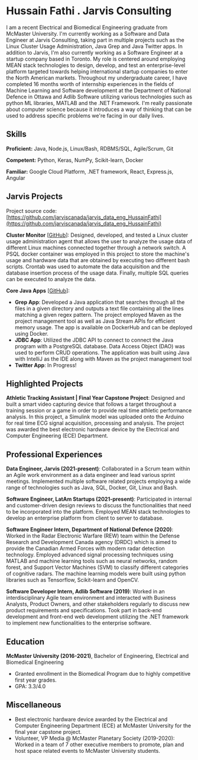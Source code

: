 # Hussain Fathi . Jarvis Consulting

I am a recent Electrical and Biomedical Engineering graduate from McMaster University. I'm currently working as a Software and Data Engineer at Jarvis Consulting, taking part in multiple projects such as the Linux Cluster Usage Administration, Java Grep and Java Twitter apps. In addition to Jarvis, I'm also currently working as a Software Engineer at a startup company based in Toronto. My role is centered around employing MEAN stack technologies to design, develop, and test an enterprise-level platform targeted towards helping international startup companies to enter the North American markets. Throughout my undergraduate career, I have completed 16 months worth of internship experiences in the fields of Machine Learning and Software development at the Department of National Defence in Ottawa and Adlib Software utilizing various technologies such as python ML libraries, MATLAB and the .NET Framework. I'm really passionate about computer science because it introduces a way of thinking that can be used to address specific problems we're facing in our daily lives.

## Skills

**Proficient:** Java, Node.js, Linux/Bash, RDBMS/SQL, Agile/Scrum, Git

**Competent:** Python, Keras, NumPy, Scikit-learn, Docker

**Familiar:** Google Cloud Platform, .NET framework, React, Express.js, Angular

## Jarvis Projects

Project source code: [https://github.com/jarviscanada/jarvis_data_eng_HussainFathi](https://github.com/jarviscanada/jarvis_data_eng_HussainFathi)


**Cluster Monitor** [[GitHub](https://github.com/jarviscanada/jarvis_data_eng_HussainFathi/tree/master/linux_sql)]: Designed, developed, and tested a Linux cluster usage administration agent that allows the user to analyze the usage data of different Linux machines connected together through a network switch. A PSQL docker container was employed in this project to store the machine's usage and hardware data that are obtained by executing two different bash scripts. Crontab was used to automate the data acquisition and the database insertion process of the usage data. Finally, multiple SQL queries can be executed to analyze the data.

**Core Java Apps** [[GitHub](https://github.com/jarviscanada/jarvis_data_eng_HussainFathi/tree/master/core_java)]:
      
  - **Grep App**: Developed a Java application that searches through all the files in a given directory and outputs a text file containing all the lines matching a given regex pattern. The project employed Maven as the project management tool as well as Java Stream APIs for efficient memory usage. The app is available on DockerHub and can be deployed using Docker.
  - **JDBC App**: Utilized the JDBC API to connect to connect the Java program with a PostgreSQL database. Data Access Object (DAO) was used to perform CRUD operations. The application was built using Java with IntelliJ as the IDE along with Maven as the project management tool
  - **Twitter App**: In Progress!


## Highlighted Projects
**Athletic Tracking Assistant | Final Year Capstone Project**: Designed and built a smart video capturing device that follows a target throughout a training session or a game in order to provide real time athletic performance analysis. In this project, a Simulink model was uploaded onto the Arduino for real time ECG signal acquisition, processing and analysis. The project was awarded the best electronic hardware device by the Electrical and Computer Engineering (ECE) Department.


## Professional Experiences

**Data Engineer, Jarvis (2021-present)**: Collaborated in a Scrum team within an Agile work environment as a data engineer and lead various sprint meetings. Implemented multiple software related projects employing a wide range of technologies such as Java, SQL, Docker, Git, Linux and Bash.

**Software Engineer, LatAm Startups (2021-present)**: Participated in internal and customer-driven design reviews to discuss the functionalities that need to be incorporated into the platform. Employed MEAN stack technologies to develop an enterprise platform from client to server to database.

**Software Engineer Intern, Department of National Defence (2020)**: Worked in the Radar Electronic Warfare (REW) team within the Defense Research and Development Canada agency (DRDC) which is aimed to provide the Canadian Armed Forces with modern radar detection technology. Employed advanced signal processing techniques using MATLAB and machine learning tools such as neural networks, random forest, and Support Vector Machines (SVM) to classify different categories of cognitive radars. The machine learning models were built using python libraries such as Tensorflow, Scikit-learn and OpenCV.

**Software Developer Intern, Adlib Software (2019)**: Worked in an interdisciplinary Agile team environment and interacted with Business Analysts, Product Owners, and other stakeholders regularly to discuss new product requirements and specifications. Took part in back-end development and front-end web development utilizing the .NET framework to implement new functionalities to the enterprise software.


## Education
**McMaster University (2016-2021)**, Bachelor of Engineering, Electrical and Biomedical Engineering
- Granted enrollment in the Biomedical Program due to highly competitive first year grades.
- GPA: 3.3/4.0


## Miscellaneous
- Best electronic hardware device awarded by the Electrical and Computer Engineering Department (ECE) at McMaster University for the final year capstone project.
- Volunteer, VP Media @ McMaster Planetary Society (2019-2020): Worked in a team of 7 other executive members to promote, plan and host space related events to McMaster University students.